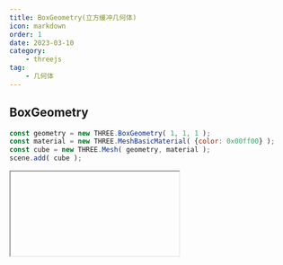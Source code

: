 ```yaml
---
title: BoxGeometry(立方缓冲几何体)
icon: markdown
order: 1
date: 2023-03-10
category:
    - threejs
tag:
    - 几何体
---
```


## BoxGeometry

```js
const geometry = new THREE.BoxGeometry( 1, 1, 1 );
const material = new THREE.MeshBasicMaterial( {color: 0x00ff00} );
const cube = new THREE.Mesh( geometry, material );
scene.add( cube );
```

<IFrame url="https://luotainxu-demo.netlify.app/#/threejs/boxGeometry"/>

## 构造器

### width : Float

X轴上面的宽度，默认值为1

### height : Float

Y轴上面的高度，默认值为1

### depth : Float

Z轴上面的深度，默认值为1

### widthSegments : Integer

（可选）宽度的分段数，默认值是1

### heightSegments : Integer

（可选）高度的分段数，默认值是1

### depthSegments : Integer

（可选）深度的分段数，默认值是1

## 属性

共有属性请参见其基类BufferGeometry

### .parameters : Object

一个包含着构造函数中每个参数的对象。在对象实例化之后，对该属性的任何修改都不会改变这个几何体

## 方法

共有方法请参见其基类BufferGeometry
